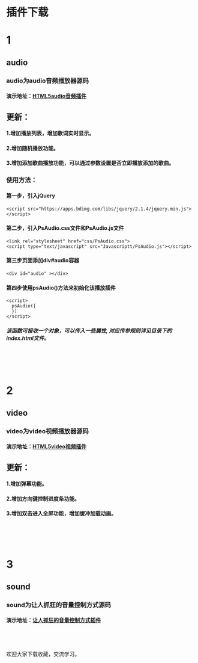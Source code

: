 插件下载
===
# 1
## audio
### audio为audio音频播放器源码
#### 演示地址：[HTML5audio音频插件](https://www.azoth.club/demo/audio)
## 更新：
#### 1.增加播放列表，增加歌词实时显示。
#### 2.增加随机播放功能。
#### 3.增加添加歌曲播放功能，可以通过参数设置是否立即播放添加的歌曲。
### 使用方法：
#### 第一步，引入jQuery
```HTML5
<script src="https://apps.bdimg.com/libs/jquery/2.1.4/jquery.min.js"></script>
```
#### 第二步，引入PsAudio.css文件和PsAudio.js文件
```HTML5
<link rel="stylesheet" href="css/PsAudio.css"> 
<script type="text/javascript" src="Javascriptt/PsAudio.js"></script>
```
#### 第三步页面添加div#audio容器
```HTML5
<div id="audio" ></div>
```
#### 第四步使用psAudio()方法来初始化该播放插件
```HTML5
<script>
  psAudio({
  })
</script>
```
##### 该函数可接收一个对象，可以传入一些属性, 对应传参规则详见目录下的index.html文件。
<br><br><br>
# 2
## video
### video为video视频播放器源码
#### 演示地址：[HTML5video视频插件](https://www.azoth.club/demo/video)
## 更新：
#### 1.增加弹幕功能。
#### 2.增加方向键控制进度条功能。
#### 3.增加双击进入全屏功能，增加缓冲加载动画。
<br><br><br>
# 3
## sound
### sound为让人抓狂的音量控制方式源码
#### 演示地址：[让人抓狂的音量控制方式插件](https://www.azoth.club/demo/sound)
<br><br><br>
欢迎大家下载收藏，交流学习。



